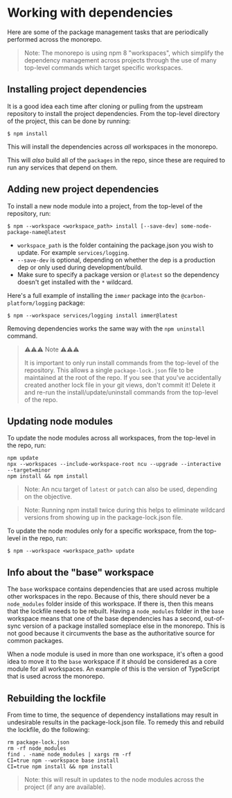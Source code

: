 # Working with dependencies

Here are some of the package management tasks that are periodically performed across the monorepo.

> Note: The monorepo is using npm 8 "workspaces", which simplify the dependency management across
> projects through the use of many top-level commands which target specific workspaces.

## Installing project dependencies

It is a good idea each time after cloning or pulling from the upstream repository to install the
project dependencies. From the top-level directory of the project, this can be done by running:

```
$ npm install
```

This will install the dependencies across _all_ workspaces in the monorepo.

This will _also_ build all of the `packages` in the repo, since these are required to run any
services that depend on them.

## Adding new project dependencies

To install a new node module into a project, from the top-level of the repository, run:

```
$ npm --workspace <workspace_path> install [--save-dev] some-node-package-name@latest
```

- `workspace_path` is the folder containing the package.json you wish to update. For example
  `services/logging`.
- `--save-dev` is optional, depending on whether the dep is a production dep or only used during
  development/build.
- Make sure to specify a package version or `@latest` so the dependency doesn't get installed with
  the `*` wildcard.

Here's a full example of installing the `immer` package into the `@carbon-platform/logging` package:

```
$ npm --workspace services/logging install immer@latest
```

Removing dependencies works the same way with the `npm uninstall` command.

> ⚠️⚠️⚠️ Note ⚠️⚠️⚠️
>
> It is important to only run install commands from the top-level of the repository. This allows a
> single `package-lock.json` file to be maintained at the root of the repo. If you see that you've
> accidentally created another lock file in your git views, don't commit it! Delete it and re-run
> the install/update/uninstall commands from the top-level of the repo.

## Updating node modules

To update the node modules across all workspaces, from the top-level in the repo, run:

```
npm update
npx --workspaces --include-workspace-root ncu --upgrade --interactive --target=minor
npm install && npm install
```

> Note: An ncu target of `latest` or `patch` can also be used, depending on the objective.

> Note: Running npm install twice during this helps to eliminate wildcard versions from showing up
> in the package-lock.json file.

To update the node modules only for a specific workspace, from the top-level in the repo, run:

```
$ npm --workspace <workspace_path> update
```

## Info about the "base" workspace

The `base` workspace contains dependencies that are used across multiple other workspaces in the
repo. Because of this, there should never be a `node_modules` folder inside of this workspace. If
there is, then this means that the lockfile needs to be rebuilt. Having a `node_modules` folder in
the `base` workspace means that one of the base dependencies has a second, out-of-sync version of a
package installed someplace else in the monorepo. This is not good because it circumvents the base
as the authoritative source for common packages.

When a node module is used in more than one workspace, it's often a good idea to move it to the
`base` workspace if it should be considered as a core module for all workspaces. An example of this
is the version of TypeScript that is used across the monorepo.

## Rebuilding the lockfile

From time to time, the sequence of dependency installations may result in undesirable results in the
package-lock.json file. To remedy this and rebuild the lockfile, do the following:

```
rm package-lock.json
rm -rf node_modules
find . -name node_modules | xargs rm -rf
CI=true npm --workspace base install
CI=true npm install && npm install
```

> Note: this will result in updates to the node modules across the project (if any are available).
